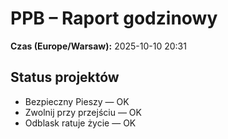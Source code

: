 # PPB – Raport godzinowy
**Czas (Europe/Warsaw):** 2025-10-10 20:31

## Status projektów
- Bezpieczny Pieszy — OK
- Zwolnij przy przejściu — OK
- Odblask ratuje życie — OK

